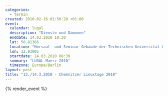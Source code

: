 ```yaml
--- 
categories: 
  - termin
created: 2010-02-16 01:58:20 +01:00
event: 
  calendar: lugal
  description: "Dienste und Dämonen"
  enddate: 14.03.2010 10:30
  lat: 50.81366
  location: "Hörsaal- und Seminar-Gebäude der Technischen Universität Chemnitz"
  lon: 12.93005
  startdate: 14.03.2010 08:30
  summary: "LUGAL Maerz 2010"
  timezone: Europe/Berlin
layout: post
title: "13./14.3.2010 - Chemnitzer Linuxtage 2010"
---
```


{% render_event %}


